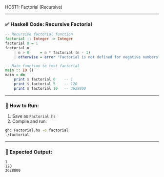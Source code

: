 HC6T1: Factorial (Recursive)

---

### ✅ Haskell Code: Recursive Factorial

```haskell
-- Recursive factorial function
factorial :: Integer -> Integer
factorial 0 = 1
factorial n
    | n > 0     = n * factorial (n - 1)
    | otherwise = error "Factorial is not defined for negative numbers"

-- Main function to test factorial
main :: IO ()
main = do
    print $ factorial 0    -- 1
    print $ factorial 5    -- 120
    print $ factorial 10   -- 3628800
```

---

### 🏃 How to Run:

1. Save as `Factorial.hs`
2. Compile and run:

```bash
ghc Factorial.hs -o factorial
./factorial
```

---

### 🧾 Expected Output:

```
1
120
3628800
```
